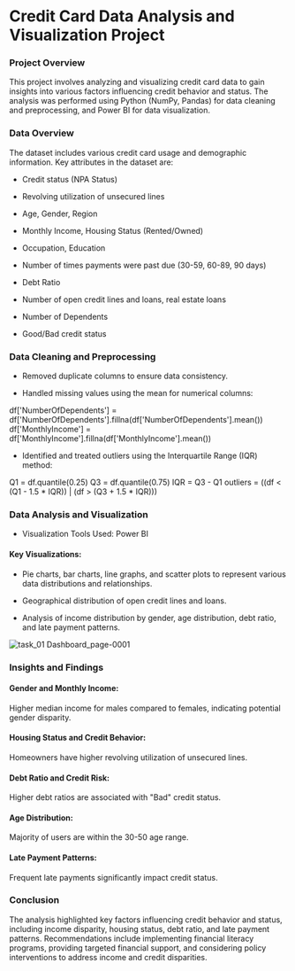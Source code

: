# Credit Card Data Analysis and Visualization Project

### Project Overview

This project involves analyzing and visualizing credit card data to gain insights into various factors influencing credit behavior and status. The analysis was performed using Python (NumPy, Pandas) for data cleaning and preprocessing, and Power BI for data visualization.

### Data Overview
The dataset includes various credit card usage and demographic information. Key attributes in the dataset are:

- Credit status (NPA Status)

- Revolving utilization of unsecured lines

- Age, Gender, Region

- Monthly Income, Housing Status (Rented/Owned)

- Occupation, Education

- Number of times payments were past due (30-59, 60-89, 90 days)

- Debt Ratio

- Number of open credit lines and loans, real estate loans

- Number of Dependents

- Good/Bad credit status

### Data Cleaning and Preprocessing
- Removed duplicate columns to ensure data consistency.

- Handled missing values using the mean for numerical columns:

df['NumberOfDependents'] = df['NumberOfDependents'].fillna(df['NumberOfDependents'].mean())
df['MonthlyIncome'] = df['MonthlyIncome'].fillna(df['MonthlyIncome'].mean())

* Identified and treated outliers using the Interquartile Range (IQR) method:


Q1 = df.quantile(0.25)
Q3 = df.quantile(0.75)
IQR = Q3 - Q1
outliers = ((df < (Q1 - 1.5 * IQR)) | (df > (Q3 + 1.5 * IQR)))
### Data Analysis and Visualization
- Visualization Tools Used: Power BI

#### Key Visualizations:

- Pie charts, bar charts, line graphs, and scatter plots to represent various data distributions and relationships.

- Geographical distribution of open credit lines and loans.

- Analysis of income distribution by gender, age distribution, debt ratio, and late payment patterns.


![task_01 Dashboard_page-0001](https://github.com/user-attachments/assets/4c0f2ae5-b777-4a1d-962c-211a50acf28d)


### Insights and Findings
#### Gender and Monthly Income:
 Higher median income for males compared to females, indicating potential gender disparity.

#### Housing Status and Credit Behavior:
 Homeowners have higher revolving utilization of unsecured lines.

#### Debt Ratio and Credit Risk:
 Higher debt ratios are associated with "Bad" credit status.

#### Age Distribution:
 Majority of users are within the 30-50 age range.

#### Late Payment Patterns:
 Frequent late payments significantly impact credit status.

### Conclusion
The analysis highlighted key factors influencing credit behavior and status, including income disparity, housing status, debt ratio, and late payment patterns. Recommendations include implementing financial literacy programs, providing targeted financial support, and considering policy interventions to address income and credit disparities.
